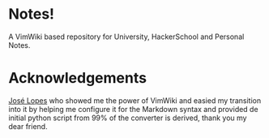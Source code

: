 # Notes!

A VimWiki based repository for University, HackerSchool and Personal Notes.

# Acknowledgements

[José Lopes](https://github.com/MIBismuth) who showed me the power of VimWiki and easied my transition into it by helping me configure it for the Markdown syntax and provided de initial python script from 99% of the converter is derived, thank you my dear friend.
